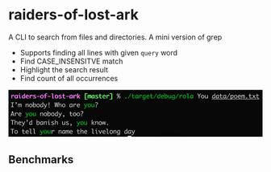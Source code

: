 # raiders-of-lost-ark
A CLI to search from files and directories. A mini version of grep
- Supports finding all lines with given `query` word
- Find CASE_INSENSITVE match
- Highlight the search result
- Find count of all occurrences

![highlight for search result](https://github.com/addityasingh/raiders-of-lost-ark/blob/master/images/syntax-highlight.png)

## Benchmarks
